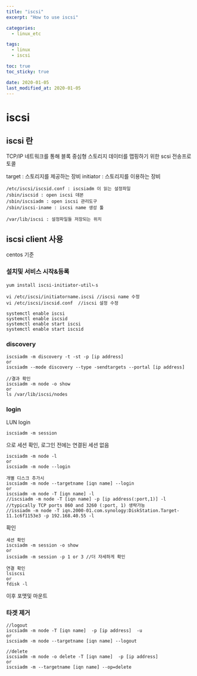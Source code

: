 ```yaml
---
title: "iscsi"
excerpt: "How to use iscsi"

categories:
  - linux_etc

tags:
  - linux
  - iscsi

toc: true
toc_sticky: true

date: 2020-01-05
last_modified_at: 2020-01-05
---
```


# iscsi
## iscsi 란
TCP/IP 네트워크를 통해 블록 중심형 스토리지 데이터를 맵핑하기 위한 scsi 전송프로토콜

target : 스토리지를 제공하는 장비
initiator : 스토리지를 이용하는 장비

```
/etc/iscsi/iscsid.conf : iscsiadm 이 읽는 설정파일
/sbin/iscsid : open iscsi 데몬
/sbin/iscsiadm : open iscsi 관리도구
/sbin/iscsi-iname : iscsi name 생성 툴

/var/lib/iscsi : 설정파일들 저장되는 위치
```

## iscsi client 사용
centos 기준
### 설치및 서비스 시작&등록
```
yum install iscsi-initiator-utilㄴs

vi /etc/iscsi/initiatorname.iscsi //iscsi name 수정
vi /etc/iscsi/iscsid.conf  //iscsi 설정 수정

systemctl enable iscsi
systemctl enable iscsid
systemctl enable start iscsi
systemctl enable start iscsid
```

### discovery
```
iscsiadm -m discovery -t -st -p [ip address]
or
iscsiadm --mode discovery --type -sendtargets --portal [ip address]

//결과 확인
iscsiadm -m node -o show
or
ls /var/lib/iscsi/nodes
```

### login
LUN login
```
iscsiadm -m session
```
으로 세션 확인, 로그인 전에는 연결된 세션 없음
```
iscsiadm -m node -l
or
iscsiadm -m node --login

개별 디스크 추가시
iscsiadm -m node --targetname [iqn name] --login
or
iscsiadm -m node -T [iqn name] -l
//iscsiadm -m node -T [iqn name] -p [ip address(:port,1)] -l
//typically TCP ports 860 and 3260 (:port, 1) 생략가능
//issiadm -m node -T iqn.2000-01.com.synology:DiskStation.Target-11.1c6f1153e3 -p 192.168.40.55 -l
```
확인
```
세션 확인
iscsiadm -m session -o show
or
iscsiadm -m session -p 1 or 3 //더 자세하게 확인

연결 확인
lsiscsi
or
fdisk -l
```
이후 포맷및 마운트

### 타겟 제거
```
//logout
iscsiadm -m node -T [iqn name]  -p [ip address]  -u
or
iscsiadm -m node --targetname [iqn name] --logout

//delete
iscsiadm -m node -o delete -T [iqn name]  -p [ip address]
or
iscsiadm -m --targetname [iqn name] --op=delete
```


